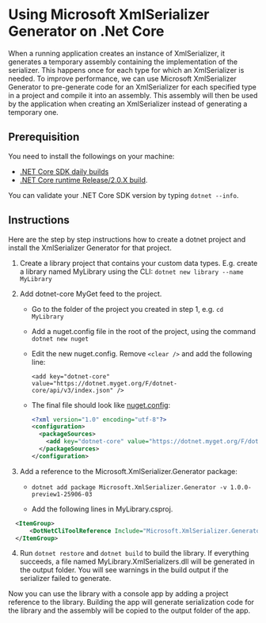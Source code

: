 # Using Microsoft XmlSerializer Generator on .Net Core

When a running application creates an instance of XmlSerializer, it generates a temporary assembly containing the implementation of the serializer. This happens once for each type for which an XmlSerializer is needed. To improve performance, we can use Microsoft XmlSerializer Generator to pre-generate code for an XmlSerializer for each specified type in a project and compile it into an assembly. This assembly will then be used by the application when creating an XmlSerializer instead of generating a temporary one.

## Prerequisition

You need to install the followings on your machine:
* [.NET Core SDK daily builds](https://github.com/dotnet/cli#installers-and-binaries) 
* [.NET Core runtime Release/2.0.X build](https://github.com/dotnet/core-setup#daily-builds). 

You can validate your .NET Core SDK version by typing `dotnet --info`.

## Instructions

Here are the step by step instructions how to create a dotnet project and install the XmlSerializer Generator for that project.

1. Create a library project that contains your custom data types. E.g. create a library named MyLibrary using the CLI: `dotnet new library --name MyLibrary`

2. Add dotnet-core MyGet feed to the project.
    * Go to the folder of the project you created in step 1, e.g. `cd MyLibrary`
    * Add a nuget.config file in the root of the project, using the command `dotnet new nuget`
    * Edit the new nuget.config. Remove `<clear />` and add the following line:

      `<add key="dotnet-core" value="https://dotnet.myget.org/F/dotnet-core/api/v3/index.json" />`

    - The final file should look like [nuget.config](nuget.config):
    
      ```xml
      <?xml version="1.0" encoding="utf-8"?>
      <configuration>
        <packageSources>
          <add key="dotnet-core" value="https://dotnet.myget.org/F/dotnet-core/api/v3/index.json" />
        </packageSources>
      </configuration>
      ```

3. Add a reference to the Microsoft.XmlSerializer.Generator package:

    * `dotnet add package Microsoft.XmlSerializer.Generator -v 1.0.0-preview1-25906-03`

    * Add the following lines in MyLibrary.csproj.

  ```xml
    <ItemGroup>
        <DotNetCliToolReference Include="Microsoft.XmlSerializer.Generator" Version="1.0.0-preview1-25906-03" />
    </ItemGroup>
  ```

4. Run `dotnet restore` and  `dotnet build` to build the library. If everything succeeds, a file named MyLibrary.XmlSerializers.dll will be generated in the output folder. You will see warnings in the build output if the serializer failed to generate.

Now you can use the library with a console app by adding a project reference to the library. Building the app will generate serialization code for the library and the assembly will be copied to the output folder of the app.
